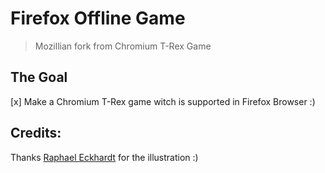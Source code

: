# Firefox Offline Game

> Mozillian fork from Chromium T-Rex Game

## The Goal

[x] Make a Chromium T-Rex game witch is supported in Firefox Browser :)

## Credits:

Thanks [Raphael Eckhardt](https://github.com/Raphseck) for the illustration :)